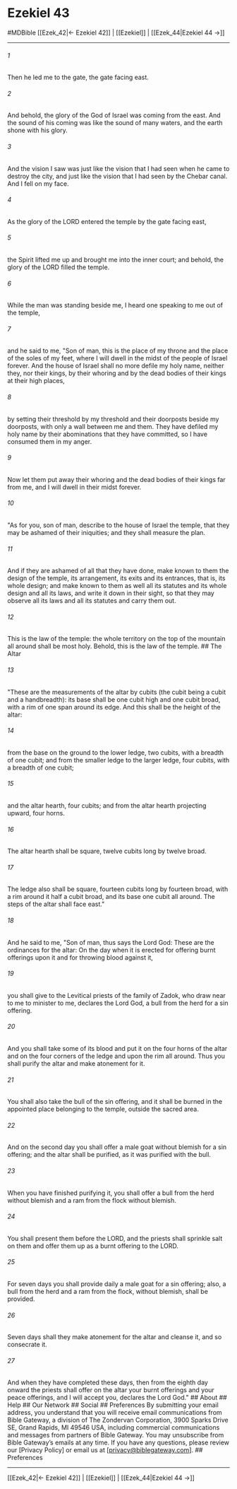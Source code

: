 # Ezekiel 43
#MDBible
[[Ezek_42|← Ezekiel 42]] | [[Ezekiel]] | [[Ezek_44|Ezekiel 44 →]]

***






###### 1 


Then he led me to the gate, the gate facing east. 





###### 2 


And behold, the glory of the God of Israel was coming from the east. And the sound of his coming was like the sound of many waters, and the earth shone with his glory. 





###### 3 


And the vision I saw was just like the vision that I had seen when he came to destroy the city, and just like the vision that I had seen by the Chebar canal. And I fell on my face. 





###### 4 


As the glory of the LORD entered the temple by the gate facing east, 





###### 5 


the Spirit lifted me up and brought me into the inner court; and behold, the glory of the LORD filled the temple. 





###### 6 


While the man was standing beside me, I heard one speaking to me out of the temple, 





###### 7 


and he said to me, "Son of man, this is the place of my throne and the place of the soles of my feet, where I will dwell in the midst of the people of Israel forever. And the house of Israel shall no more defile my holy name, neither they, nor their kings, by their whoring and by the dead bodies of their kings at their high places, 





###### 8 


by setting their threshold by my threshold and their doorposts beside my doorposts, with only a wall between me and them. They have defiled my holy name by their abominations that they have committed, so I have consumed them in my anger. 





###### 9 


Now let them put away their whoring and the dead bodies of their kings far from me, and I will dwell in their midst forever. 





###### 10 


"As for you, son of man, describe to the house of Israel the temple, that they may be ashamed of their iniquities; and they shall measure the plan. 





###### 11 


And if they are ashamed of all that they have done, make known to them the design of the temple, its arrangement, its exits and its entrances, that is, its whole design; and make known to them as well all its statutes and its whole design and all its laws, and write it down in their sight, so that they may observe all its laws and all its statutes and carry them out. 





###### 12 


This is the law of the temple: the whole territory on the top of the mountain all around shall be most holy. Behold, this is the law of the temple. ## The Altar 





###### 13 


"These are the measurements of the altar by cubits (the cubit being a cubit and a handbreadth): its base shall be one cubit high and one cubit broad, with a rim of one span around its edge. And this shall be the height of the altar: 





###### 14 


from the base on the ground to the lower ledge, two cubits, with a breadth of one cubit; and from the smaller ledge to the larger ledge, four cubits, with a breadth of one cubit; 





###### 15 


and the altar hearth, four cubits; and from the altar hearth projecting upward, four horns. 





###### 16 


The altar hearth shall be square, twelve cubits long by twelve broad. 





###### 17 


The ledge also shall be square, fourteen cubits long by fourteen broad, with a rim around it half a cubit broad, and its base one cubit all around. The steps of the altar shall face east." 





###### 18 


And he said to me, "Son of man, thus says the Lord God: These are the ordinances for the altar: On the day when it is erected for offering burnt offerings upon it and for throwing blood against it, 





###### 19 


you shall give to the Levitical priests of the family of Zadok, who draw near to me to minister to me, declares the Lord God, a bull from the herd for a sin offering. 





###### 20 


And you shall take some of its blood and put it on the four horns of the altar and on the four corners of the ledge and upon the rim all around. Thus you shall purify the altar and make atonement for it. 





###### 21 


You shall also take the bull of the sin offering, and it shall be burned in the appointed place belonging to the temple, outside the sacred area. 





###### 22 


And on the second day you shall offer a male goat without blemish for a sin offering; and the altar shall be purified, as it was purified with the bull. 





###### 23 


When you have finished purifying it, you shall offer a bull from the herd without blemish and a ram from the flock without blemish. 





###### 24 


You shall present them before the LORD, and the priests shall sprinkle salt on them and offer them up as a burnt offering to the LORD. 





###### 25 


For seven days you shall provide daily a male goat for a sin offering; also, a bull from the herd and a ram from the flock, without blemish, shall be provided. 





###### 26 


Seven days shall they make atonement for the altar and cleanse it, and so consecrate it. 





###### 27 


And when they have completed these days, then from the eighth day onward the priests shall offer on the altar your burnt offerings and your peace offerings, and I will accept you, declares the Lord God." ## About ## Help ## Our Network ## Social ## Preferences By submitting your email address, you understand that you will receive email communications from Bible Gateway, a division of The Zondervan Corporation, 3900 Sparks Drive SE, Grand Rapids, MI 49546 USA, including commercial communications and messages from partners of Bible Gateway. You may unsubscribe from Bible Gateway&rsquo;s emails at any time. If you have any questions, please review our [Privacy Policy] or email us at [privacy@biblegateway.com]. ## Preferences

***

[[Ezek_42|← Ezekiel 42]] | [[Ezekiel]] | [[Ezek_44|Ezekiel 44 →]]
